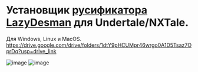 # Установщик [русификатора LazyDesman](https://steamcommunity.com/sharedfiles/filedetails/?id=3102550843) для Undertale/NXTale.

Для Windows, Linux и MacOS.<br>
https://drive.google.com/drive/folders/1dtY9pHCUMpr46wrgo0A1D5Tsaz7OprDq?usp=drive_link

![image](https://github.com/user-attachments/assets/42309809-24a9-4c92-8e90-fa13ffcb2faf)
![image](https://github.com/user-attachments/assets/1bd645e6-d4ca-43fd-9bbd-fe9bdcbce3f8)
